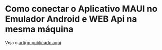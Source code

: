# Como conectar o Aplicativo MAUI no Emulador Android e WEB Api na mesma máquina

Veja o [artigo publicado aqui](https://dev.to/marcoscostadev/como-conectar-o-aplicativo-maui-no-emulador-android-e-web-api-na-mesma-maquina-4pd3)
